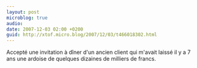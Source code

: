 ```yaml
---
layout: post
microblog: true
audio: 
date: 2007-12-03 02:00 +0200
guid: http://xtof.micro.blog/2007/12/03/t466018302.html
---
```

Accepté une invitation à dîner d'un ancien client qui m'avait laissé il y a 7 ans une ardoise de quelques dizaines de milliers de francs.
